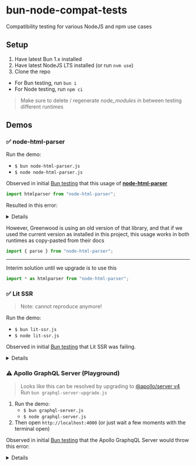 # bun-node-compat-tests

Compatibility testing for various NodeJS and npm use cases

## Setup

1. Have latest Bun 1.x installed
1. Have latest NodeJS LTS installed (or run `nvm use`)
1. Clone the repo

- For Bun testing, run `bun i`
- For Node testing, run `npm ci`

> Make sure to delete / regenerate _node_modules_ in between testing different runtimes

## Demos

### ✅ node-html-parser

Run the demo:

- `$ bun node-html-parser.js`
- `$ node node-html-parser.js`

Observed in initial [Bun testing](https://github.com/ProjectEvergreen/greenwood/pull/1308) that this usage of [**node-html-parser**](https://github.com/taoqf/node-html-parser)

```js
import htmlparser from "node-html-parser";
```

Resulted in this error:

<details>
  <pre>
  TypeError: htmlparser.parse is not a function. (In 'htmlparser.parse(html, {
      script: !0,
      style: !0
    })', 'htmlparser.parse' is undefined)
        at /Users/owenbuckley/Workspace/github/greenwood-bun/node_modules/@greenwood/cli/src/lib/resource-utils.js:116:27
        at trackResourcesForRoute (/Users/owenbuckley/Workspace/github/greenwood-bun/node_modules/@greenwood/cli/src/lib/resource-utils.js:114:39)
        at /Users/owenbuckley/Workspace/github/greenwood-bun/node_modules/@greenwood/cli/src/lifecycles/prerender.js:168:11
  </pre>
</details>

However, Greenwood is using an old version of that library, and that if we used the current version as installed in this project, this usage works in both runtimes as copy-pasted from their docs

```js
import { parse } from "node-html-parser";
```

---

Interim solution until we upgrade is to use this
```js
import * as htmlparser from "node-html-parser";
```

### ✅ Lit SSR

> Note: cannot reproduce anymore!

Run the demo:

- `$ bun lit-ssr.js`
- `$ node lit-ssr.js`

Observed in initial [Bun testing](https://github.com/thescientist13/greenwood-lit-ssr/pull/31) that Lit SSR was failing.

<details>
  <pre>
  ➜  greenwood-lit-ssr git:(main) ✗ bun run --bun build 
      $ greenwood build
      -------------------------------------------------------
      Welcome to Greenwood (v0.31.1) ♻️
      -------------------------------------------------------
      Initializing project config
      Initializing project workspace contexts
      Generating graph of workspace files...
      building from local sources...
      200 |   #onClose(e) {
      201 |     this.#onExitPromise = e.code, this.emit("exit", e.code);
      202 |   }
      203 |   #onError(event) {
      204 |     let error = event?.error;
      205 |       error = new Error(event.message, { cause: event });
                          ^
      error: 1 | /**
      2 |  * @license
      3 |  * Copyright 2017 Google LLC
      4 |  * SPDX-License-Identifier: BSD-3-Clause
      5 |  */
      6 | const t=globalThis,i=t.trustedTypes,s=i?i.createPolicy("lit-html",{createHTML:t=>t}):void 0,e="$lit$",h=`lit$${Math.random().toFixed(9).slice(2)}$`,o="?"+h,n=`<${o}>`,r=void 0===t.document?{createTreeWalker:()=>({})}:document,l=()=>r.createComment(""),c=t=>null===t||"object"!=typeof t&&"function"!=typeof t,a=Array.isArray,u=t=>a(t)||"function"==typeof t?.[Symbol.iterator],d="[ \t\n\f\r]",f=/<(?:(!--|\/[^a-zA-Z])|(\/?[a-zA-Z][^>\s]*)|(\/?$))/g,v=/-->/g,_=/>/g,m=RegExp(`>|${d}(?:([^\\s"'>=/]+)(${d}*=${d}*(?:[^ \t\n\f\r"'\`<>=]|("|')|))|$)`,"g"),p=/'/g,g=/"/g,$=/^(?:script|style|textarea|title)$/i,y=t=>(i,...s)=>({_$litType$:t,strings:i,values:s}),x=y(1),T=y(2),b=y(3),w=Symbol.for("lit-noChange"),E=Symbol.for("lit-nothing"),A=new WeakMap,C=r.createTreeWalker(r,129);function P(t,i){if(!a(t)||!t.hasOwnProperty("raw"))throw Error("invalid template strings array");return void 0!==s?s.createHTML(i):i}const V=(t,i)=>{const s=t.length-1,o=[];let r,l=2===i?"":3===i?"":"",c=f;for(let i=0;i TypeError: r.createTreeWalker is not a function. (In 'r.createTreeWalker(r, 129)', 'r.createTreeWalker' is undefined)
        at /Users/owenbuckley/Workspace/github/greenwood-lit-ssr/node_modules/lit-html/node/lit-html.js:6:750

        at #onError (node:worker_threads:205:15)

  Bun v1.2.2 (macOS arm64)
  error: script "build" exited with code 1
  </pre>
</details>


### ⚠️ Apollo GraphQL Server (Playground)

> Looks like this can be resolved by upgrading to [@apollo/server v4](https://www.npmjs.com/package/@apollo/server)
> Run `bun graphql-server-upgrade.js`

1. Run the demo:
    - `$ bun graphql-server.js`
    - `$ node graphql-server.js`
1. Then open `http://localhost:4000` (or just wait a few moments with the terminal open)

Observed in initial [Bun testing](https://github.com/ProjectEvergreen/greenwood/pull/1308) that the Apollo GraphqQL Server would throw this error:

<details>
  <pre>
  GraphQLServer started at http://localhost:4000/
30 |         }
31 |         var connectionHandler = (function (socket, request) {
32 |             socket.upgradeReq = request;
33 |             if (socket.protocol === undefined ||
34 |                 (socket.protocol.indexOf(protocol_1.GRAPHQL_WS) === -1 && socket.protocol.indexOf(protocol_1.GRAPHQL_SUBSCRIPTIONS) === -1)) {
35 |                 socket.close(1002);
                            ^
TypeError: socket.close is not a function. (In 'socket.close(1002)', 'socket.close' is undefined)
      at connectionHandler (/Users/owenbuckley/Workspace/github/bun-node-compat-tests/node_modules/subscriptions-transport-ws/dist/server.js:35:24)
      at emit (node:events:87:22)
      at fetch (node:http:395:86)
GET - / failed
30 |         }
31 |         var connectionHandler = (function (socket, request) {
32 |             socket.upgradeReq = request;
33 |             if (socket.protocol === undefined ||
34 |                 (socket.protocol.indexOf(protocol_1.GRAPHQL_WS) === -1 && socket.protocol.indexOf(protocol_1.GRAPHQL_SUBSCRIPTIONS) === -1)) {
35 |                 socket.close(1002);
                            ^
TypeError: socket.close is not a function. (In 'socket.close(1002)', 'socket.close' is undefined)
      at connectionHandler (/Users/owenbuckley/Workspace/github/bun-node-compat-tests/node_modules/subscriptions-transport-ws/dist/server.js:35:24)
      at emit (node:events:87:22)
      at fetch (node:http:395:86)
  </pre>
</details>